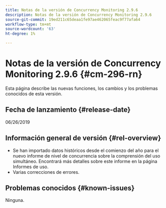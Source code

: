 ```yaml
---
title: Notas de la versión de Concurrency Monitoring 2.9.6
description: Notas de la versión de Concurrency Monitoring 2.9.6
source-git-commit: 19ed211c65deaa1fe97ae462065feac9f77afa64
workflow-type: tm+mt
source-wordcount: '63'
ht-degree: 1%

---
```



# Notas de la versión de Concurrency Monitoring 2.9.6 {#cm-296-rn}

Esta página describe las nuevas funciones, los cambios y los problemas conocidos de esta versión.

## Fecha de lanzamiento {#release-date}

06/26/2019


## Información general de versión {#rel-overview}

* Se han importado datos históricos desde el comienzo del año para el nuevo informe de nivel de concurrencia sobre la comprensión del uso simultáneo. Encontrará más detalles sobre este informe en la página Informes de uso.
* Varias correcciones de errores.


## Problemas conocidos {#known-issues}

Ninguna.
